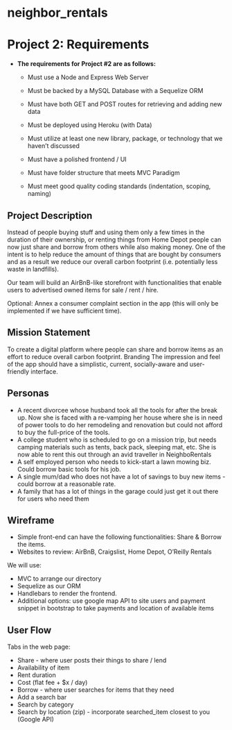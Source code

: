 # neighbor_rentals

# Project 2: Requirements

* **The requirements for Project #2 are as follows:**

  * Must use a Node and Express Web Server

  * Must be backed by a MySQL Database with a Sequelize ORM  

  * Must have both GET and POST routes for retrieving and adding new data

  * Must be deployed using Heroku (with Data)

  * Must utilize at least one new library, package, or technology that we haven’t discussed

  * Must have a polished frontend / UI

  * Must have folder structure that meets MVC Paradigm

  * Must meet good quality coding standards (indentation, scoping, naming)

## Project Description
Instead of people buying stuff and using them only a few times in the duration of their ownership, or renting things from Home Depot people can now just share and borrow from others while also making money. One of the intent is to help reduce the amount of things that are bought by consumers and as a result we reduce our overall carbon footprint (i.e. potentially less waste in landfills). 

Our team will build an AirBnB-like storefront with functionalities that enable users to advertised owned items for sale / rent / hire.
 
Optional: Annex a consumer complaint section in the app (this will only be implemented if we have sufficient time).

## Mission Statement
To create a digital platform where people can share and borrow items as an effort to reduce overall carbon footprint.
Branding
The impression and feel of the app should have a simplistic, current, socially-aware and user-friendly interface.

## Personas
* A recent divorcee whose husband took all the tools for after the break up. Now she is faced with a re-vamping her house where she is in need of power tools to do her remodeling and renovation but could not afford to buy the full-price of the tools.
* A college student who is scheduled to go on a mission trip, but needs camping materials such as tents, back pack, sleeping mat, etc. She is now able to rent this out through an avid traveller in NeighboRentals
* A self employed person who needs to kick-start a lawn mowing biz. Could borrow basic tools for his job.
* A single mum/dad who does not have a lot of savings to buy new items - could borrow at a reasonable rate. 
* A family that has a lot of things in the garage could just get it out there for users who need them 
## Wireframe
* Simple front-end can have the following functionalities: Share & Borrow the items. 
* Websites to review: AirBnB, Craigslist, Home Depot, O’Reilly Rentals

We will use:
* MVC to arrange our directory
* Sequelize as our ORM
* Handlebars to render the frontend.
* Additional options: use google map API to site users and payment snippet in bootstrap to take payments and location of available items

## User Flow
Tabs in the web page: 
* Share - where user posts their things to share / lend
* Availability of item
* Rent duration
* Cost (flat fee + $x / day)
* Borrow - where user searches for items that they need
* Add a search bar
* Search by category
* Search by location (zip) - incorporate searched_item closest to you (Google API)

